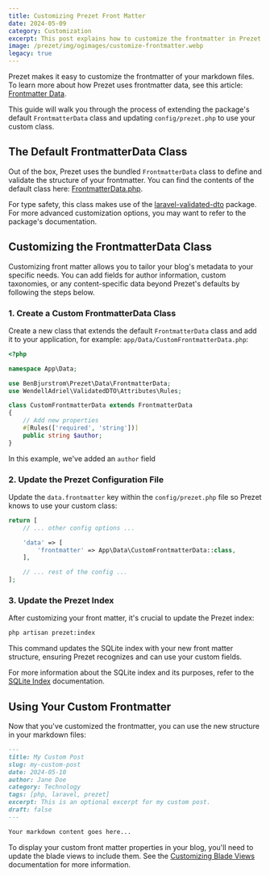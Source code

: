 ```yaml
---
title: Customizing Prezet Front Matter
date: 2024-05-09
category: Customization
excerpt: This post explains how to customize the frontmatter in Prezet.
image: /prezet/img/ogimages/customize-frontmatter.webp
legacy: true
---
```


Prezet makes it easy to customize the frontmatter of your markdown files. To learn more about how Prezet uses frontmatter data, see this article: [Frontmatter Data](/features/frontmatter).

This guide will walk you through the process of extending the package's default `FrontmatterData` class and updating `config/prezet.php` to use your custom class.

## The Default FrontmatterData Class

Out of the box, Prezet uses the bundled `FrontmatterData` class to define and validate the structure of your frontmatter. You can find the contents of the default class here: [FrontmatterData.php](https://github.com/benbjurstrom/prezet/blob/main/src/Data/FrontmatterData.php).

For type safety, this class makes use of the [laravel-validated-dto](https://wendell-adriel.gitbook.io/laravel-validated-dto) package. For more advanced customization options, you may want to refer to the package's documentation.

## Customizing the FrontmatterData Class

Customizing front matter allows you to tailor your blog's metadata to your specific needs. You can add fields for author information, custom taxonomies, or any content-specific data beyond Prezet's defaults by following the steps below.

### 1. Create a Custom FrontmatterData Class

Create a new class that extends the default `FrontmatterData` class and add it to your application, for example: `app/Data/CustomFrontmatterData.php`:

```php
<?php

namespace App\Data;

use BenBjurstrom\Prezet\Data\FrontmatterData;
use WendellAdriel\ValidatedDTO\Attributes\Rules;

class CustomFrontmatterData extends FrontmatterData
{
    // Add new properties
    #[Rules(['required', 'string'])]
    public string $author;
}
```

In this example, we've added an `author` field

### 2. Update the Prezet Configuration File

Update the `data.frontmatter` key within the `config/prezet.php` file so Prezet knows to use your custom class:

```php
return [
    // ... other config options ...

    'data' => [
        'frontmatter' => App\Data\CustomFrontmatterData::class,
    ],

    // ... rest of the config ...
];
```

### 3. Update the Prezet Index

After customizing your front matter, it's crucial to update the Prezet index:

```bash
php artisan prezet:index
```

This command updates the SQLite index with your new front matter structure, ensuring Prezet recognizes and can use your custom fields.

For more information about the SQLite index and its purposes, refer to the [SQLite Index](/index) documentation.

## Using Your Custom Frontmatter

Now that you've customized the frontmatter, you can use the new structure in your markdown files:

```markdown
---
title: My Custom Post
slug: my-custom-post
date: 2024-05-10
author: Jane Doe
category: Technology
tags: [php, laravel, prezet]
excerpt: This is an optional excerpt for my custom post.
draft: false
---

Your markdown content goes here...
```

To display your custom front matter properties in your blog, you'll need to update the blade views to include them. See the [Customizing Blade Views](/customize/blade-views) documentation for more information.
